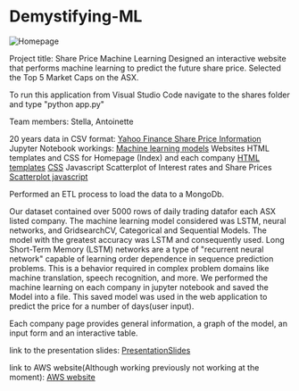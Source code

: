# Demystifying-ML

![Homepage]('./shares/static/data/images/homepage.png")

Project title: Share Price Machine Learning
Designed an interactive website that performs machine learning to predict the future share price.
Selected the Top 5 Market Caps on the ASX.

To run this application from Visual Studio Code navigate to the shares folder and type "python app.py"

Team members:
Stella, Antoinette  

20 years data in CSV format:
[Yahoo Finance Share Price Information]('./shares/static/data")
Jupyter Notebook workings:
[Machine learning models]('./shares/ipynb_model_workings")
Websites HTML templates and CSS for Homepage (Index) and each company
[HTML templates]('./shares/templates")
[CSS]('./shares/static/css")
Javascript Scatterplot of Interest rates and Share Prices
[Scatterplot javascript]('./shares/static/js")


Performed an ETL process to load the data to a MongoDb.

Our dataset contained over 5000 rows of daily trading datafor each ASX listed company. The machine learning model considered was LSTM, neural networks, and GridsearchCV, Categorical and Sequential Models. The model with the greatest accuracy was LSTM and consequently used. Long Short-Term Memory (LSTM) networks are a type of "recurrent neural network" capable of learning order dependence in sequence prediction problems. This is a behavior required in complex problem domains like machine translation, speech recognition, and more. We performed the machine learning on each company in jupyter notebook and saved the Model into a file. This saved model was used in the web application to predict the price for a number of days(user input). 

Each company page provides general information, a graph of the model, an input form and an interactive table. 


link to the presentation slides:
[PresentationSlides](./MACHINE%20LEARNING.pptx)

link to AWS website(Although working previously not working at the moment): 
[AWS website]('http://ec2-54-79-61-102.ap-southeast-2.compute.amazonaws.com:5000")
